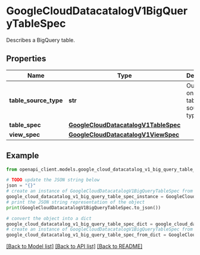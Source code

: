 # GoogleCloudDatacatalogV1BigQueryTableSpec

Describes a BigQuery table.

## Properties

Name | Type | Description | Notes
------------ | ------------- | ------------- | -------------
**table_source_type** | **str** | Output only. The table source type. | [optional] [readonly] 
**table_spec** | [**GoogleCloudDatacatalogV1TableSpec**](GoogleCloudDatacatalogV1TableSpec.md) |  | [optional] 
**view_spec** | [**GoogleCloudDatacatalogV1ViewSpec**](GoogleCloudDatacatalogV1ViewSpec.md) |  | [optional] 

## Example

```python
from openapi_client.models.google_cloud_datacatalog_v1_big_query_table_spec import GoogleCloudDatacatalogV1BigQueryTableSpec

# TODO update the JSON string below
json = "{}"
# create an instance of GoogleCloudDatacatalogV1BigQueryTableSpec from a JSON string
google_cloud_datacatalog_v1_big_query_table_spec_instance = GoogleCloudDatacatalogV1BigQueryTableSpec.from_json(json)
# print the JSON string representation of the object
print(GoogleCloudDatacatalogV1BigQueryTableSpec.to_json())

# convert the object into a dict
google_cloud_datacatalog_v1_big_query_table_spec_dict = google_cloud_datacatalog_v1_big_query_table_spec_instance.to_dict()
# create an instance of GoogleCloudDatacatalogV1BigQueryTableSpec from a dict
google_cloud_datacatalog_v1_big_query_table_spec_from_dict = GoogleCloudDatacatalogV1BigQueryTableSpec.from_dict(google_cloud_datacatalog_v1_big_query_table_spec_dict)
```
[[Back to Model list]](../README.md#documentation-for-models) [[Back to API list]](../README.md#documentation-for-api-endpoints) [[Back to README]](../README.md)


